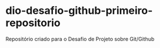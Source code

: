 # dio-desafio-github-primeiro-repositorio
Repositório criado para o Desafio de Projeto sobre Git/Github
